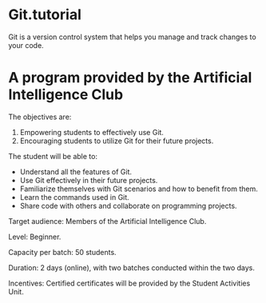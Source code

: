 # Git.tutorial
 Git is a version control system that helps you manage and track changes to your code.
 
# A program provided by the Artificial Intelligence Club
The objectives are:
1. Empowering students to effectively use Git.
2. Encouraging students to utilize Git for their future projects.

The student will be able to:
- Understand all the features of Git.
- Use Git effectively in their future projects.
- Familiarize themselves with Git scenarios and how to benefit from them.
- Learn the commands used in Git.
- Share code with others and collaborate on programming projects.

Target audience: Members of the Artificial Intelligence Club.

Level: Beginner.

Capacity per batch: 50 students.

Duration: 2 days (online), with two batches conducted within the two days.

Incentives: Certified certificates will be provided by the Student Activities Unit.
